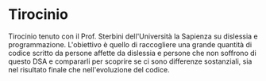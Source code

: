 # Tirocinio
Tirocinio tenuto con il Prof. Sterbini dell'Università la Sapienza su dislessia e programmazione.
L'obiettivo è quello di raccogliere una grande quantità di codice scritto da persone affette da dislessia e persone che non soffrono di questo DSA e compararli per scoprire se ci sono differenze sostanziali, sia nel risultato finale che nell'evoluzione del codice.
